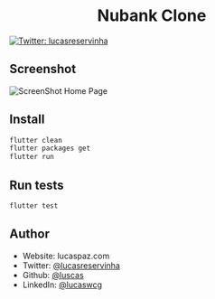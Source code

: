 <h1 align="center">Nubank Clone</h1>
<p>
  <a href="https://twitter.com/lucasreservinha" target="_blank">
    <img alt="Twitter: lucasreservinha" src="https://img.shields.io/twitter/follow/lucasreservinha.svg?style=social" />
  </a>
</p>

## Screenshot
![ScreenShot Home Page](https://i.imgur.com/VEOI8BQ.png)

## Install

```zsh
flutter clean
flutter packages get
flutter run
```

## Run tests

```zsh
flutter test
```

## Author
* Website: lucaspaz.com
* Twitter: [@lucasreservinha](https://twitter.com/lucasreservinha)
* Github: [@luscas](https://github.com/luscas)
* LinkedIn: [@lucaswcg](https://linkedin.com/in/lucaswcg)
